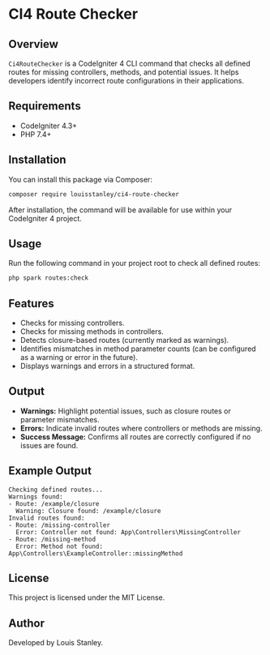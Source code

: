 # CI4 Route Checker

## Overview
`Ci4RouteChecker` is a CodeIgniter 4 CLI command that checks all defined routes for missing controllers, methods, and potential issues. It helps developers identify incorrect route configurations in their applications.

## Requirements
- CodeIgniter 4.3+
- PHP 7.4+

## Installation
You can install this package via Composer:

```sh
composer require louisstanley/ci4-route-checker
```

After installation, the command will be available for use within your CodeIgniter 4 project.

## Usage
Run the following command in your project root to check all defined routes:

```sh
php spark routes:check
```

## Features
- Checks for missing controllers.
- Checks for missing methods in controllers.
- Detects closure-based routes (currently marked as warnings).
- Identifies mismatches in method parameter counts (can be configured as a warning or error in the future).
- Displays warnings and errors in a structured format.

## Output
- **Warnings:** Highlight potential issues, such as closure routes or parameter mismatches.
- **Errors:** Indicate invalid routes where controllers or methods are missing.
- **Success Message:** Confirms all routes are correctly configured if no issues are found.

## Example Output
```
Checking defined routes...
Warnings found:
- Route: /example/closure
  Warning: Closure found: /example/closure
Invalid routes found:
- Route: /missing-controller
  Error: Controller not found: App\Controllers\MissingController
- Route: /missing-method
  Error: Method not found: App\Controllers\ExampleController::missingMethod
```

## License
This project is licensed under the MIT License.

## Author
Developed by Louis Stanley.

